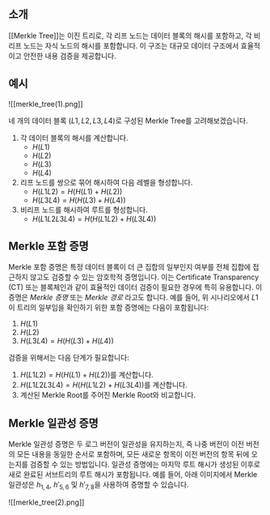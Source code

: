 ## 소개

[[Merkle Tree]]는 이진 트리로, 각 리프 노드는 데이터 블록의 해시를 포함하고, 각 비리프 노드는 자식 노드의 해시를 포함합니다. 이 구조는 대규모 데이터 구조에서 효율적이고 안전한 내용 검증을 제공합니다.

## 예시

![[merkle_tree(1).png]]

네 개의 데이터 블록 $(L1, L2, L3, L4)$로 구성된 Merkle Tree를 고려해보겠습니다.

1. 각 데이터 블록의 해시를 계산합니다.
   - $H(L1)$
   - $H(L2)$
   - $H(L3)$
   - $H(L4)$
2. 리프 노드를 쌍으로 묶어 해시하여 다음 레벨을 형성합니다.
   - $H(L1L2)=H(H(L1)+H(L2))$
   - $H(L3L4)=H(H(L3)+H(L4))$
3. 비리프 노드를 해시하여 루트를 형성합니다.
   - $H(L1L2L3L4)=H(H(L1L2)+H(L3L4))$

## Merkle 포함 증명

Merkle 포함 증명은 특정 데이터 블록이 더 큰 집합의 일부인지 여부를 전체 집합에 접근하지 않고도 검증할 수 있는 암호학적 증명입니다. 이는 Certificate Transparency (CT) 또는 블록체인과 같이 효율적인 데이터 검증이 필요한 경우에 특히 유용합니다. 이 증명은 _Merkle 증명_ 또는 _Merkle 경로_ 라고도 합니다. 예를 들어, 위 시나리오에서 $L1$이 트리의 일부임을 확인하기 위한 포함 증명에는 다음이 포함됩니다:

1. $H(L1)$
2. $H(L2)$
3. $H(L3L4)=H(H(L3)+H(L4))$

검증을 위해서는 다음 단계가 필요합니다:

1. $H(L1L2)=H(H(L1)+H(L2))$를 계산합니다.
2. $H(L1L2L3L4)=H(H(L1L2)+H(L3L4))$를 계산합니다.
3. 계산된 Merkle Root를 주어진 Merkle Root와 비교합니다.

## Merkle 일관성 증명

Merkle 일관성 증명은 두 로그 버전이 일관성을 유지하는지, 즉 나중 버전이 이전 버전의 모든 내용을 동일한 순서로 포함하며, 모든 새로운 항목이 이전 버전의 항목 뒤에 오는지를 검증할 수 있는 방법입니다. 일관성 증명에는 마지막 루트 해시가 생성된 이후로 새로 완료된 서브트리의 루트 해시가 포함됩니다. 예를 들어, 아래 이미지에서 Merkle 일관성은 $h_{1,4}$, $h'_{5,6}$ 및 $h'_{7,8}$을 사용하여 증명할 수 있습니다.

![[merkle_tree(2).png]]